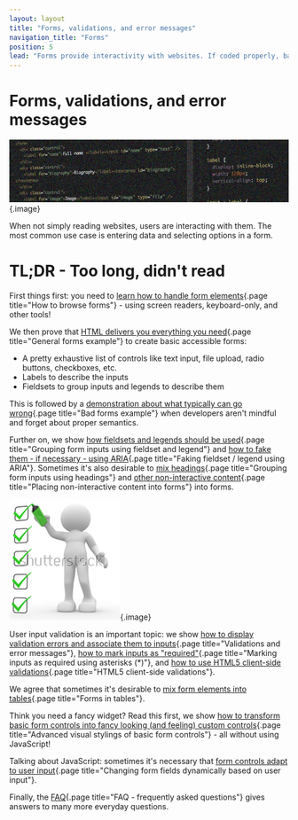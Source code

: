 ```yaml
---
layout: layout
title: "Forms, validations, and error messages"
navigation_title: "Forms"
position: 5
lead: "Forms provide interactivity with websites. If coded properly, basic forms are natively accessible. And to achieve advanced functionalities, more sophisticated techniques are available."
---
```


# Forms, validations, and error messages

![](_media/1510750568808.png){.image}

When not simply reading websites, users are interacting with them. The most common use case is entering data and selecting options in a form.

# TL;DR - Too long, didn't read

First things first: you need to [learn how to handle form elements](/examples/forms/how-to-browse-forms){.page title="How to browse forms"} - using screen readers, keyboard-only, and other tools!

We then prove that [HTML delivers you everything you need](/examples/forms/general-forms-example){.page title="General forms example"} to create basic accessible forms:

- A pretty exhaustive list of controls like text input, file upload, radio buttons, checkboxes, etc.
- Labels to describe the inputs
- Fieldsets to group inputs and legends to describe them

This is followed by a [demonstration about what typically can go wrong](/examples/forms/bad-forms-example){.page title="Bad forms example"} when developers aren't mindful and forget about proper semantics.

Further on, we show [how fieldsets and legends should be used](/examples/forms/grouping-form-inputs-using-fieldset-and-legend){.page title="Grouping form inputs using fieldset and legend"} and [how to fake them - if necessary - using ARIA](/examples/forms/faking-fieldset-legend-using-aria){.page title="Faking fieldset / legend using ARIA"}. Sometimes it's also desirable to [mix headings](/examples/forms/grouping-form-inputs-using-headings){.page title="Grouping form inputs using headings"} and [other non-interactive content](/examples/forms/non-interactive-content-in-forms){.page title="Placing non-interactive content into forms"} into forms.

![](_media/1510822647695.png){.image}

User input validation is an important topic: we show [how to display validation errors and associate them to inputs](/examples/forms/validations-and-error-messages){.page title="Validations and error messages"}, [how to mark inputs as "required"](/examples/forms/marking-inputs-as-required-using-asterisks-){.page title="Marking inputs as required using asterisks (*)"}, and [how to use HTML5 client-side validations](/examples/forms/html5-client-side-validations){.page title="HTML5 client-side validations"}.

We agree that sometimes it's desirable to [mix form elements into tables](/examples/forms/forms-in-tables){.page title="Forms in tables"}.

Think you need a fancy widget? Read this first, we show [how to transform basic form controls into fancy looking (and feeling) custom controls](/examples/forms/advanced-visual-stylings-of-basic-form-controls){.page title="Advanced visual stylings of basic form controls"} - all without using JavaScript!

Talking about JavaScript: sometimes it's necessary that [form controls adapt to user input](/examples/forms/changing-form-fields-dynamically-based-on-user-input){.page title="Changing form fields dynamically based on user input"}.

Finally, the [FAQ](/examples/forms/faq-frequently-asked-questions){.page title="FAQ - frequently asked questions"} gives answers to many more everyday questions.